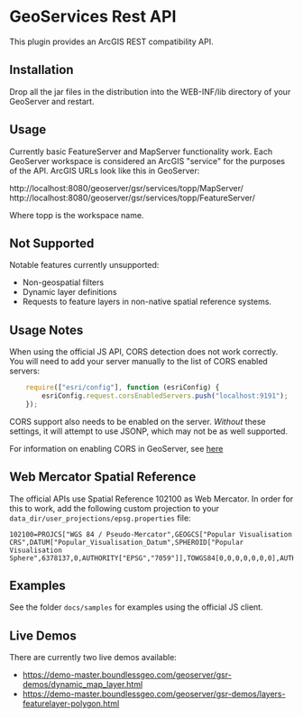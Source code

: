 # GeoServices Rest API

This plugin provides an ArcGIS REST compatibility API.

## Installation

Drop all the jar files in the distribution into the WEB-INF/lib directory
of your GeoServer and restart.

## Usage

Currently basic FeatureServer and MapServer functionality work. Each GeoServer workspace is considered
an ArcGIS "service" for the purposes of the API. ArcGIS URLs look like this in GeoServer:

http://localhost:8080/geoserver/gsr/services/topp/MapServer/
http://localhost:8080/geoserver/gsr/services/topp/FeatureServer/

Where topp is the workspace name.

## Not Supported

Notable features currently unsupported:

- Non-geospatial filters
- Dynamic layer definitions
- Requests to feature layers in non-native spatial reference systems.

## Usage Notes
When using the official JS API, CORS detection does not work correctly. You will need to add
your server manually to the list of CORS enabled servers:

```javascript
    require(["esri/config"], function (esriConfig) {
        esriConfig.request.corsEnabledServers.push("localhost:9191");
    });
```

CORS support also needs to be enabled on the server. _Without_ these settings, it
will attempt to use JSONP, which may not be as well supported.

For information on enabling CORS in GeoServer, see [here](http://suite.opengeo.org/docs/latest/sysadmin/cors/index.html)
 
## Web Mercator Spatial Reference
The official APIs use Spatial Reference 102100 as Web Mercator. In order for this to work,
add the following custom projection to your `data_dir/user_projections/epsg.properties` file:

```
102100=PROJCS["WGS 84 / Pseudo-Mercator",GEOGCS["Popular Visualisation CRS",DATUM["Popular_Visualisation_Datum",SPHEROID["Popular Visualisation Sphere",6378137,0,AUTHORITY["EPSG","7059"]],TOWGS84[0,0,0,0,0,0,0],AUTHORITY["EPSG","6055"]],PRIMEM["Greenwich",0,AUTHORITY["EPSG","8901"]],UNIT["degree",0.01745329251994328,AUTHORITY["EPSG","9122"]],AUTHORITY["EPSG","4055"]],UNIT["metre",1,AUTHORITY["EPSG","9001"]],PROJECTION["Mercator_1SP"],PARAMETER["central_meridian",0],PARAMETER["scale_factor",1],PARAMETER["false_easting",0],PARAMETER["false_northing",0],AUTHORITY["EPSG","3785"],AXIS["X",EAST],AXIS["Y",NORTH]]
```

## Examples
See the folder `docs/samples` for examples using the official JS client.

## Live Demos
There are currently two live demos available:

- https://demo-master.boundlessgeo.com/geoserver/gsr-demos/dynamic_map_layer.html
- https://demo-master.boundlessgeo.com/geoserver/gsr-demos/layers-featurelayer-polygon.html